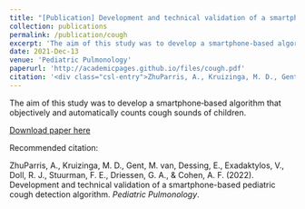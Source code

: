 ```yaml
---
title: "[Publication] Development and technical validation of a smartphone‐based pediatric cough detection algorithm"
collection: publications
permalink: /publication/cough
excerpt: 'The aim of this study was to develop a smartphone‐based algorithm that objectively and automatically counts cough sounds of children.'
date: 2021-Dec-13
venue: 'Pediatric Pulmonology'
paperurl: 'http://academicpages.github.io/files/cough.pdf'
citation: '<div class="csl-entry">ZhuParris, A., Kruizinga, M. D., Gent, M. van, Dessing, E., Exadaktylos, V., Doll, R. J., Stuurman, F. E., Driessen, G. A., &#38; Cohen, A. F. (2022). Development and technical validation of a smartphone-based pediatric cough detection algorithm. <i>Pediatric Pulmonology</i>.</div>'
---
```

The aim of this study was to develop a smartphone‐based algorithm that objectively and automatically counts cough sounds of children.

[Download paper here](http://academicpages.github.io/files/cough.pdf)

Recommended citation: <div class="csl-entry">ZhuParris, A., Kruizinga, M. D., Gent, M. van, Dessing, E., Exadaktylos, V., Doll, R. J., Stuurman, F. E., Driessen, G. A., &#38; Cohen, A. F. (2022). Development and technical validation of a smartphone-based pediatric cough detection algorithm. <i>Pediatric Pulmonology</i>.</div>
